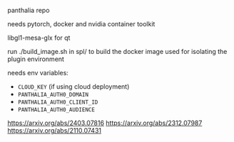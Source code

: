 panthalia repo

needs pytorch, docker and nvidia container toolkit

libgl1-mesa-glx for qt

run ./build_image.sh in spl/ to build the docker image used for isolating the plugin environment

needs env variables:
- `CLOUD_KEY` (if using cloud deployment)
- `PANTHALIA_AUTH0_DOMAIN`
- `PANTHALIA_AUTH0_CLIENT_ID`
- `PANTHALIA_AUTH0_AUDIENCE`


https://arxiv.org/abs/2403.07816
https://arxiv.org/abs/2312.07987
https://arxiv.org/abs/2110.07431